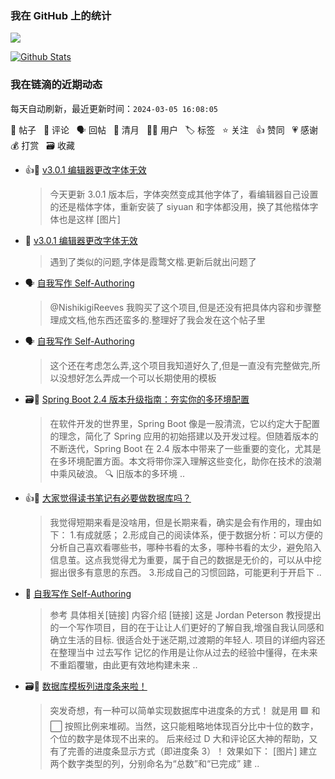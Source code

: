 ### 我在 GitHub 上的统计

<a title="Hits" target="_blank" href="https://github.com/Crowds21/Crowds21"><img src="https://hits.b3log.org/crowds21/crowds21.svg"></a>

[![Github Stats](https://github-readme-stats.vercel.app/api?username=crowds21&theme=tokyonight&show_icons=true)](https://github.com/crowds21)

<!--events start -->

### 我在链滴的近期动态

每天自动刷新，最近更新时间：`2024-03-05 16:08:05`

📝 帖子 &nbsp; 💬 评论 &nbsp; 🗣 回帖 &nbsp; 🌙 清月 &nbsp; 👨‍💻 用户 &nbsp; 🏷️ 标签 &nbsp; ⭐️ 关注 &nbsp; 👍 赞同 &nbsp; 💗 感谢 &nbsp; 💰 打赏 &nbsp; 🗃 收藏

* 👍📝 [v3.0.1 编辑器更改字体无效](https://ld246.com/article/1709001679757)

  > 今天更新 3.0.1 版本后，字体突然变成其他字体了，看编辑器自己设置的还是楷体字体，重新安装了 siyuan 和字体都没用，换了其他楷体字体也是这样 [图片]
* 💬 [v3.0.1 编辑器更改字体无效](https://ld246.com/article/1709001679757/comment/1709020419089#comments)

  > 遇到了类似的问题,字体是霞鹜文楷.更新后就出问题了
* 🗣 [自我写作 Self-Authoring](https://ld246.com/article/1708866599421/comment/1708871258406#comments)

  > @NishikigiReeves 我购买了这个项目,但是还没有把具体内容和步骤整理成文档,他东西还蛮多的.整理好了我会发在这个帖子里
* 🗣 [自我写作 Self-Authoring](https://ld246.com/article/1708866599421/comment/1708871258406#comments)

  > 这个还在考虑怎么弄,这个项目我知道好久了,但是一直没有完整做完,所以没想好怎么弄成一个可以长期使用的模板
* 🗃📝 [Spring Boot 2.4 版本升级指南：夯实你的多环境配置](https://ld246.com/article/1708868140176)

  > 在软件开发的世界里，Spring Boot 像是一股清流，它以约定大于配置的理念，简化了 Spring 应用的初始搭建以及开发过程。但随着版本的不断迭代，Spring Boot 在 2.4 版本中带来了一些重要的变化，尤其是在多环境配置方面。本文将带你深入理解这些变化，助你在技术的浪潮中乘风破浪。 🔍 旧版本的多环境 ..
* 👍💬 [大家觉得读书笔记有必要做数据库吗？](https://ld246.com/article/1708704028472/comment/1708746560141#comments)

  > 我觉得短期来看是没啥用，但是长期来看，确实是会有作用的，理由如下： 1.有成就感； 2.形成自己的阅读体系，便于数据分析：可以方便的分析自己喜欢看哪些书，哪种书看的太多，哪种书看的太少，避免陷入信息茧。这点我觉得尤为重要，属于自己的数据是无价的，可以从中挖掘出很多有意思的东西。 3.形成自己的习惯回路，可能更利于开启下 ..
* 📝 [自我写作 Self-Authoring](https://ld246.com/article/1708866599421)

  > 参考 具体相关[链接] 内容介绍 [链接] 这是 Jordan Peterson 教授提出的一个写作项目，目的在于让让人们更好的了解自我,增强自我认同感和确立生活的目标. 很适合处于迷茫期,过渡期的年轻人. 项目的详细内容还在整理当中 过去写作 记忆的作用是让你从过去的经验中懂得，在未来不重蹈覆辙，由此更有效地构建未来 ..
* 🗃📝 [数据库模板列进度条来啦！](https://ld246.com/article/1708829169284)

  > 突发奇想，有一种可以简单实现数据库中进度条的方式！ 就是用 🟩 和 ⬜ 按照比例来堆砌。当然，这只能粗略地体现百分比中十位的数字，个位的数字是体现不出来的。 后来经过 D 大和评论区大神的帮助，又有了完善的进度条显示方式（即进度条 3）！ 效果如下： [图片] 建立两个数字类型的列，分别命名为“总数”和“已完成” 建 ..


<!--events end -->
